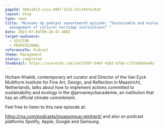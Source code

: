 ```yaml
---
pageId: 3b8ca813-ccca-498f-b132-25c3447ec814
layout: blog
type: news
title: "Museums Up podcast seventeenth episode: “Sustainable and ecology-driven
  management of cultural heritage institutions” "
date: 2023-07-04T09:28:47.488Z
target-audience:
  - VISITOR
  - PROFESSIONAL
referenceTo: Podcast
theme: Management
status: completed
thumbnail: https://ucarecdn.com/14c5f507-640f-43b3-878d-c75fa9db9a40/
---
```

Hicham Khalidi, contemporary art curator and Director of the Van Eyck Multiform Institute for Fine Art, Design, and Reflection in Maastricht, Netherlands, talks about how to implement actions committed to sustainability and ecology in the @janvaneyckacademie, an institution that has an official climate commitment. 

Feel free to listen to this new episode at:

<https://rss.com/podcasts/museumsup-reinherit/> and also on podcast platforms Spotify, Apple, Google and Samsung.
